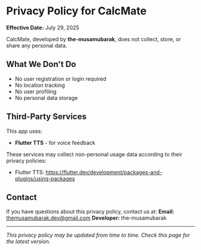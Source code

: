 # Privacy Policy for CalcMate

**Effective Date:** July 29, 2025

CalcMate, developed by **the-musamubarak**, does not collect, store, or share any personal data.

## What We Don't Do
- No user registration or login required
- No location tracking
- No user profiling
- No personal data storage

## Third-Party Services
This app uses:
- **Flutter TTS** - for voice feedback

These services may collect non-personal usage data according to their privacy policies:
- Flutter TTS: https://flutter.dev/development/packages-and-plugins/using-packages

## Contact
If you have questions about this privacy policy, contact us at:
**Email:** themusamubarak.dev@gmail.com
**Developer:** the-musamubarak

---
*This privacy policy may be updated from time to time. Check this page for the latest version.*
